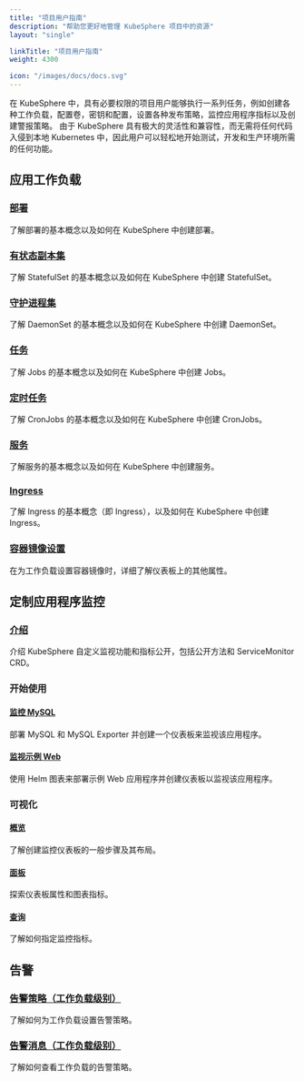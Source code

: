 ```yaml
---
title: "项目用户指南"
description: "帮助您更好地管理 KubeSphere 项目中的资源"
layout: "single"

linkTitle: "项目用户指南"
weight: 4300

icon: "/images/docs/docs.svg"
---
```


在 KubeSphere 中，具有必要权限的项目用户能够执行一系列任务，例如创建各种工作负载，配置卷，密钥和配置，设置各种发布策略，监控应用程序指标以及创建警报策略。 由于 KubeSphere 具有极大的灵活性和兼容性，而无需将任何代码入侵到本地 Kubernetes 中，因此用户可以轻松地开始测试，开发和生产环境所需的任何功能。

## 应用工作负载

### [部署](../project-user-guide/application-workloads/deployments/)

了解部署的基本概念以及如何在 KubeSphere 中创建部署。

### [有状态副本集](../project-user-guide/application-workloads/statefulsets/)

了解 StatefulSet 的基本概念以及如何在 KubeSphere 中创建 StatefulSet。

### [守护进程集](../project-user-guide/application-workloads/daemonsets/)

了解 DaemonSet 的基本概念以及如何在 KubeSphere 中创建 DaemonSet。

### [任务](../project-user-guide/application-workloads/jobs/)

了解 Jobs 的基本概念以及如何在 KubeSphere 中创建 Jobs。

### [定时任务](../project-user-guide/application-workloads/cronjob/)

了解 CronJobs 的基本概念以及如何在 KubeSphere 中创建 CronJobs。

### [服务](../project-user-guide/application-workloads/services/)

了解服务的基本概念以及如何在 KubeSphere 中创建服务。

### [Ingress](../project-user-guide/application-workloads/ingress/)

了解 Ingress 的基本概念（即 Ingress），以及如何在 KubeSphere 中创建 Ingress。

### [容器镜像设置](../project-user-guide/application-workloads/container-image-settings/)

在为工作负载设置容器镜像时，详细了解仪表板上的其他属性。

## 定制应用程序监控

### [介绍](../project-user-guide/custom-application-monitoring/introduction/)

介绍 KubeSphere 自定义监视功能和指标公开，包括公开方法和 ServiceMonitor CRD。

### 开始使用

#### [监控 MySQL](../project-user-guide/custom-application-monitoring/examples/monitor-mysql/)

部署 MySQL 和 MySQL Exporter 并创建一个仪表板来监视该应用程序。

#### [监视示例 Web](../project-user-guide/custom-application-monitoring/examples/monitor-sample-web/)

使用 Helm 图表来部署示例 Web 应用程序并创建仪表板以监视该应用程序。

### 可视化

#### [概览](../project-user-guide/custom-application-monitoring/visualization/overview/)

了解创建监控仪表板的一般步骤及其布局。

#### [面板](../project-user-guide/custom-application-monitoring/visualization/panel/)

探索仪表板属性和图表指标。

#### [查询](../project-user-guide/custom-application-monitoring/visualization/querying/)

了解如何指定监控指标。

## 告警

### [告警策略（工作负载级别）](../project-user-guide/alerting/alerting-policy/)

了解如何为工作负载设置告警策略。

### [告警消息（工作负载级别）](../project-user-guide/alerting/alerting-message/)

了解如何查看工作负载的告警策略。